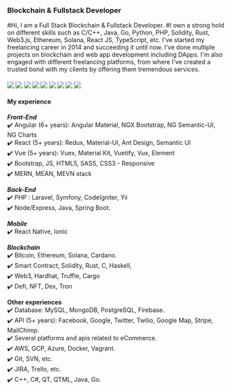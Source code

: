 ### Blockchain & Fullstack Developer

#Hi, I am a Full Stack Blockchain & Fullstack Developer. 
#I own a strong hold on different skills such as C/C++, Java, Go, Python, PHP, Solidity, Rust, Web3.js, Ethereum, Solana, React JS, TypeScript, etc. I've started my freelancing career in 2014 and succeeding it until now. I've done multiple projects on blockchain and web app development including DApps. I'm also engaged with different freelancing platforms, from where I've created a trusted bond with my clients by offering them tremendous services.   

####      ![](https://img.shields.io/badge/Blockchain-blue) ![](https://img.shields.io/badge/Ethereum-blue) ![](https://img.shields.io/badge/Solana-blue) ![](https://img.shields.io/badge/Solidity-blue) ![](https://img.shields.io/badge/Web3.js-blue) ![](https://img.shields.io/badge/Smart%20Contracts-blue) ![](https://img.shields.io/badge/Cryptocurrency-blue) ![](https://img.shields.io/badge/React-blue) ![](https://img.shields.io/badge/Node-blue)

#### My experience 

***Front-End***<br/>
✔️ Angular (6+ years): Angular Material, NGX Bootstrap, NG Semantic-UI, NG Charts<br/>
✔️ React (5+ years): Redux, Material-UI, Ant Design, Semantic UI<br/>
✔️ Vue (5+ years): Vuex, Material Kit, Vuetify, Vux, Element<br/>
✔️ Bootstrap, JS, HTML5, SASS, CSS3 - Responsive<br/>
✔️ MERN, MEAN, MEVN stack<br/>

***Back-End***<br/>
✔️ PHP : Laravel, Symfony, CodeIgniter, Yii<br/>
✔️ Node/Express, Java, Spring Boot.<br/>

***Mobile***<br/>
✔️ React Native, Ionic<br/>

***Blockchain***<br/>
✔️ Bitcoin, Ethereum, Solana, Cardano.<br/>
✔️ Smart Contract️, Solidity, Rust, C, Haskell, <br/>
✔️ Web3, Hardhat, Truffle, Cargo<br/>
✔️ Defi, NFT, Dex, Tron<br/>

**Other experiences**<br/>
✔️ Database: MySQL, MongoDB, PostgreSQL, Firebase.<br/>
✔️ API (5+ years): Facebook, Google, Twitter, Twilio, Google Map, Stripe, MailChimp.<br/>
✔️ Several platforms and apis related to eCommerce.<br/>
✔️ AWS, GCP, Azure, Docker, Vagrant.<br/>
✔️ Git, SVN, etc.<br/>
✔️ JIRA, Trello, etc.<br/>
✔️ C++, C#, QT, QTML, Java, Go.<br/>
